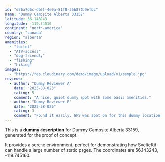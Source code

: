 ```yaml
---
id: "e56a7d6c-db9f-4e0a-81f8-55b871b9efbc"
name: "Dummy Campsite Alberta 33159"
latitude: 56.143243
longitude: -119.74516
continent: "north-america"
country: "canada"
region: "alberta"
amenities:
  - "toilet"
  - "ATV-access"
  - "dog-friendly"
  - "fishing"
  - "hiking"
images:
  - "https://res.cloudinary.com/demo/image/upload/v1/sample.jpg"
reviews:
  - author: "Dummy Reviewer A"
    date: "2025-08-023"
    rating: 5
    comment: "A nice, quiet dummy spot with some basic amenities."
  - author: "Dummy Reviewer B"
    date: "2025-08-026"
    rating: 3
    comment: "Found it easily. GPS was spot on for this dummy location."
---
```


This is a **dummy description** for Dummy Campsite Alberta 33159, generated for the proof of concept.

It provides a serene environment, perfect for demonstrating how SvelteKit can handle a large number of static pages. The coordinates are 56.143243, -119.745160.
